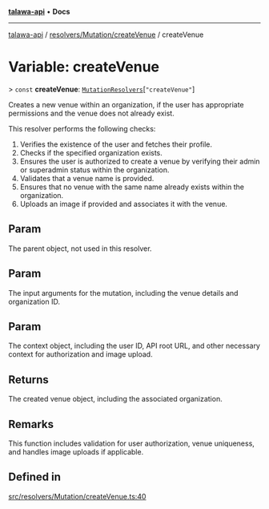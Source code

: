 [**talawa-api**](../../../../README.md) • **Docs**

***

[talawa-api](../../../../modules.md) / [resolvers/Mutation/createVenue](../README.md) / createVenue

# Variable: createVenue

\> `const` **createVenue**: [`MutationResolvers`](../../../../types/generatedGraphQLTypes/type-aliases/MutationResolvers.md)\[`"createVenue"`\]

Creates a new venue within an organization, if the user has appropriate permissions and the venue does not already exist.

This resolver performs the following checks:

1. Verifies the existence of the user and fetches their profile.
2. Checks if the specified organization exists.
3. Ensures the user is authorized to create a venue by verifying their admin or superadmin status within the organization.
4. Validates that a venue name is provided.
5. Ensures that no venue with the same name already exists within the organization.
6. Uploads an image if provided and associates it with the venue.

## Param

The parent object, not used in this resolver.

## Param

The input arguments for the mutation, including the venue details and organization ID.

## Param

The context object, including the user ID, API root URL, and other necessary context for authorization and image upload.

## Returns

The created venue object, including the associated organization.

## Remarks

This function includes validation for user authorization, venue uniqueness, and handles image uploads if applicable.

## Defined in

[src/resolvers/Mutation/createVenue.ts:40](https://github.com/PalisadoesFoundation/talawa-api/blob/bba5d82264abb62b9e358a3d3fe1af18a8a8f6e4/src/resolvers/Mutation/createVenue.ts#L40)
